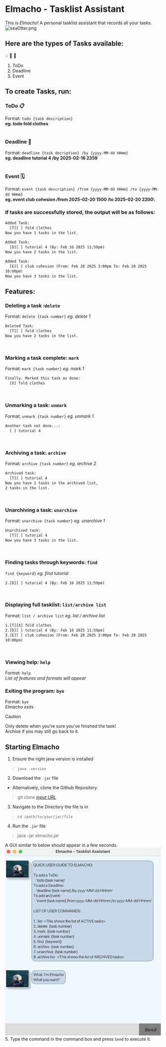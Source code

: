 # Elmacho - Tasklist Assistant

This is _Elmacho_! A personal tasklist assistant that records all your tasks.
![seaOtter.png](src/main/resources/images/seaOtter.png)

## Here are the types of Tasks available:
:bulb: 
:memo:
:pencil:
1. ToDo
2. Deadline
3. Event

## To create Tasks, run:
### ToDo :clipboard:   
Format: `todo {task description}`\
**eg. todo fold clothes**<br><br>
### Deadline :date:
Format: `deadline {task decription} /by {yyyy-MM-dd HHmm}`\
**eg. deadline tutorial 4 /by 2025-02-16 2359**<br><br>
### Event :spiral_calendar:
Format: `event {task description} /from {yyyy-MM-dd HHmm} /to {yyyy-MM-dd HHmm}`\
**eg. event club cohesion /from 2025-02-20 1500 /to 2025-02-20 2200**\

### If tasks are successfully stored, the output will be as follows:

```
Added Task: 
  [T][ ] fold clothes 
Now you have 1 tasks in the list.
```


```
Added Task:
  [D][ ] tutorial 4 (By: Feb 16 2025 11:59pm)
Now you have 2 tasks in the list.
```


```
Added Task:
  [E][ ] club cohesion (From: Feb 20 2025 3:00pm To: Feb 20 2025 10:00pm)
Now you have 3 tasks in the list.
```

## Features:
### Deleting a task :`delete` 
Format: `delete {task number}`
_eg. delete 1_
```
Deleted Task: 
  [T][ ] fold clothes 
Now you have 2 tasks in the list.
```
<br>

### Marking a task complete: `mark`
Format: `mark {task number}`
_eg. mark 1_
```
Finally. Marked this task as done: 
  [X] fold clothes 
```
<br>

### Unmarking a task: `unmark` 
Format: `unmark {task number}`
_eg. unmark 1_
```
Another task not done...: 
  [ ] tutorial 4
```
<br>

### Archiving a task: `archive`
Format: `archive {task number}`
_eg. archive 2_
```
Archived task: 
  [T][ ] tutorial 4
Now you have 1 tasks in the archived list,
2 tasks in the list.
```
<br>

### Unarchiving a task: `unarchive`
Format: `unarchive {task number}`
_eg.  unarchive 1_
```
Unarchived task: 
  [T][ ] tutorial 4
Now you have 3 tasks in the list.
```
<br>

### Finding tasks through keywords: `find`
`find {keyword}`
_eg. find tutorial_
```
2.[D][ ] tutorial 4 (By: Feb 16 2025 11:59pm)
```
<br>

### Displaying full tasklist: `list/archive list`
Format: `list / archive list`
_eg. list / archive list_
```
1.[T][X] fold clothes 
2.[D][ ] tutorial 4 (By: Feb 16 2025 11:59pm)
3.[E][ ] club cohesion (From: Feb 20 2025 3:00pm To: Feb 20 2025 10:00pm)
```
<br>

### Viewing help: `help`
Format: `help`  
_List of features and formats will appear_
<br>

### Exiting the program: `bye`
Format: `bye`  
_Elmacho exits_
> [!CAUTION]
> Only delete when you're sure you've finished the task!   
> Archive if you may still go back to it.

## Starting Elmacho
1. Ensure the right java version is installed
> `java -version`
2. Download the `.jar` file
- Alternatively, clone the Github Repository.
> git clone [_input URL_](https://github.com/chenxy12345/ip)
3. Navigate to the Directory the file is in
> `cd /path/to/your/jar/file`
4. Run the `.jar` file
> java -jar elmacho.jar
> 
A GUI similar to below should appear in a few seconds.
![Welcome.png](src/main/resources/images/Welcome.png)
5. Type the command in the command box and press `Send` to execute it.
